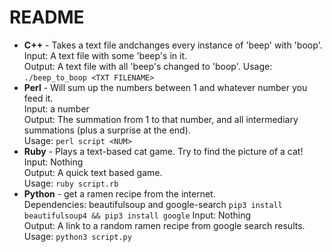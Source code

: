 # README
* __C++__ - Takes a text file andchanges every instance of 'beep' with 'boop'.  
Input: A text file with some 'beep's in it.  
Output: A text file with all 'beep's changed to 'boop'.
Usage: `./beep_to_boop <TXT FILENAME>`
* __Perl__ - Will sum up the numbers between 1 and whatever number you feed it.  
Input: a number  
Output: The summation from 1 to that number, and all intermediary summations (plus a surprise at the end).  
Usage: `perl script <NUM>`
* __Ruby__ - Plays a text-based cat game.  Try to find the picture of a cat!    
Input: Nothing  
Output: A quick text based game.  
Usage: `ruby script.rb`
* __Python__ - get a ramen recipe from the internet.  
Dependencies: beautifulsoup and google-search  `pip3 install beautifulsoup4 && pip3 install google`
Input: Nothing  
Output: A link to a random ramen recipe from google search results.  
Usage: `python3 script.py`

